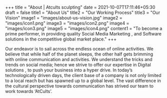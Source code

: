 +++
title = "About | Atcults sculpting"
date = 2021-10-07T17:11:46+05:30
draft = false 
title1 = "About Us"
title2 = "Our Working Process"
title3 = "Our Vision"
image1 = "images/about-us-vision.jpg"
image2 = "images/icon1.png"
image3 = "images/icon2.png"
image4 = "images/icon3.png"
image5 = "images/icon4.png"
content1 = "To become a prime performer, in providing quality Social Media Marketing , and Software solutions in the competitive global market place."
+++

<p class="text-justify">Our endeavor is to sail across the endless ocean of online activities. We believe that while half of the planet sleeps, the other half gets brimming with online communication and activities. We understand the tricks and trends on social media; hence we strive to offer our expertise in Digital solutions , to push your business into a hyper drive. In today’s technologically driven days, the client base of a company is not only limited to a local reach but has spawned up to a global level. The vast difference in the cultural perspective towards communication has strived our team to work towards ‘AtCults’.</p>

